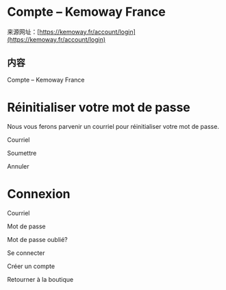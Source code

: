 # Compte – Kemoway France

来源网址：[https://kemoway.fr/account/login](https://kemoway.fr/account/login)

## 内容

Compte – Kemoway France

# Réinitialiser votre mot de passe

Nous vous ferons parvenir un courriel pour réinitialiser votre mot de passe.

Courriel

Soumettre

Annuler

# Connexion

Courriel

Mot de passe

Mot de passe oublié?

Se connecter

Créer un compte

Retourner à la boutique
